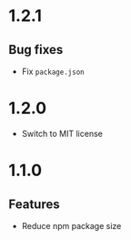 # 1.2.1

## Bug fixes

- Fix `package.json`

# 1.2.0

- Switch to MIT license

# 1.1.0

## Features

- Reduce npm package size

